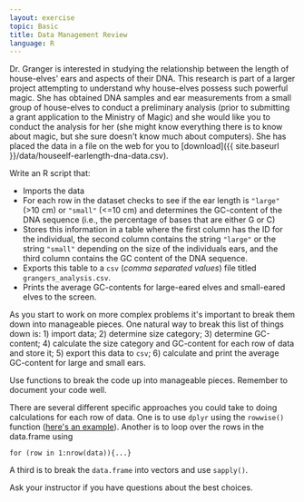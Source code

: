 ```yaml
---
layout: exercise
topic: Basic
title: Data Management Review
language: R
---
```


Dr. Granger is interested in studying the relationship between the
length of house-elves' ears and aspects of their DNA. This research is
part of a larger project attempting to understand why house-elves
possess such powerful magic. She has obtained DNA samples and ear
measurements from a small group of house-elves to conduct a preliminary
analysis (prior to submitting a grant application to the Ministry of
Magic) and she would like you to conduct the analysis for her (she might
know everything there is to know about magic, but she sure doesn't know
much about computers). She has placed the data in a file on the web for
you to [download]({{ site.baseurl }}/data/houseelf-earlength-dna-data.csv).

Write an R script that:

*  Imports the data
*  For each row in the dataset checks to see if the ear length is `"large"` (>10
   cm) or `"small"` (<=10 cm) and determines the GC-content of the DNA sequence
   (i.e., the percentage of bases that are either G or C)
*  Stores this information in a table where the first column has the ID for the
   individual, the second column contains the string `"large"` or the string
   `"small"` depending on the size of the individuals ears, and the third column
   contains the GC content of the DNA sequence.
*  Exports this table to a `csv` (*comma separated values*) file titled
   `grangers_analysis.csv`.
*  Prints the average GC-contents for large-eared elves and small-eared elves to
   the screen.

As you start to work on more complex problems it's important to break them down
into manageable pieces. One natural way to break this list of things down is: 1)
import data; 2) determine size category; 3) determine GC-content; 4) calculate
the size category and GC-content for each row of data and store it; 5) export
this data to `csv`; 6) calculate and print the average GC-content for large and
small ears.

Use functions to break the code up into manageable pieces. Remember to document
your code well.

There are several different specific approaches you could take to doing
calculations for each row of data. One is to use `dplyr` using the `rowwise()`
function
([here's an example](http://www.expressivecode.org/2014/12/17/mutating-using-functions-in-dplyr/)).
Another is to loop over the rows in the data.frame using

`for (row in 1:nrow(data)){...}`

A third is to break the `data.frame` into vectors and use `sapply()`.

Ask your instructor if you have questions about the best choices.
